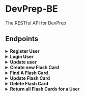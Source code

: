 # DevPrep-BE
The RESTful API for DevPrep



## Endpoints
<details>
  <summary><b/> Register User </b> </summary>
  
```shell
POST api/v1/users
Content-Type: application/json
Accept: application/json
body: {
  "username": "coolguy123",
  "email": "hello@example.com",
  "codewarsUsername": undefined
}
```
---
```
{
    "data": {
        "id": "1",
        "type": "users",
        "attributes": {
            "email": "hello@example.com",
            "username": "coolguy123"
        }
    }
}
```
  
</details>


<details>
  <summary><b>Login User</b></summary>
  
```shell
POST api/v1/login
Content-Type: application/json
Accept: application/json
body: {
  "email": "hello@example.com",
  "username": "coolguy123"
  }
```
--- (should be a Dashboard response)
```
{
  "data": {
    "userId": "1",
    "type": "user_dashboard",
    "attributes": {
      "username": "coolguy123",
      "preparednessRating": {
        "technicalBE": 4.34,
        "technicalFE": 3.54,
        "behavioral": 5.0
      },
      "cwAttributes": {
        "cwLeaderboardPosition": 236,
        "totalCompleted": 230,
        "languageRanks": {
          "java": 1234,
          "ruby": 1324,
          [...]
        }
      }
    }
  }
}
```

</details>

<details>
  <summary><b>Update user</b></summary>
  
```shell
PATCH /api/v1/users/:user_id
Content-Type: application/json
Accept: application/json
body: {
  "codewarsUsername": "SuperHacker3000",
  "username": "goofyguy1342"
  [any/all attributes can be updated]
}
```
--- (should be a dashboard response)
```
{
  "data": {
    "user_id": "1",
    "type": "userDashboard",
    "attributes": {
      "username": "coolguy123",
      "preparednessRating": {
        "technicalBE": 4.34,
        "technicalFE": 3.54,
        "behavioral": 5.0
      },
      "cwAttributes": {
        "cwLeaderboardPosition": 236,
        "totalCompleted": 230,
        "languageRanks": {
          "java": 1234,
          "ruby": 1324,
          [...]
        }
      }
    }
  }
}
```
  
</details>
<details>
  <summary><b> Create new Flash Card</b></summary>
 
```shell
POST /api/v1/users/:user_id/cards
Content-Type: application/json
Accept: application/json
body: {
  "category": "technicalBE",     <-- (or "technicalFE", "behavioral")
  "frontSide": "What is MVC?",
  "backSide": "stuff and things",     <-- (optional)
}
```
---
```
Status 201
{
  "data": {
    "id": "1",
    "type": "flashCard",
    "attributes": {
      "category": "technicalBE",
      "competenceRating": 0,
      "frontSide": "what is MVC?",
      "backSide": "stuff and things",
      "userId": "1"
    }
  }
}
```


If the `user_id` is not present, or not in the DB, i see this error with the status code 400:
```
{
  "error": "invalid user_id"
}
```

  </details>
  
<details>
  <summary><b> Find A Flash Card</b></summary>
  
```shell
GET /api/v1/users/:user_id/cards/:card_id
```
---
```
Status 200
{
  "data": {
    "id": "1",
    "type": "flashCard",
    "attributes": {
      "category": "technicalBE",
      "competenceRating": 4.5,
      "frontSide": "what is MVC?",
      "backSide": "A design pattern commonly used to build web applications.",
      "userId": "1"
    }
  }
}
```

If the `user_id` or `:flash_card_id` is not in the DB, i see this error with the status code 404:
```
{
  "error": "invalid user_id or flash_card_id"
}
```
  
</details>
<details>
  <summary><b>Update Flash Card</b></summary>

```shell
PATCH api/v1/users/:user_id/cards/:card_id
Content-Type: application/json
Accept: application/json
body: {
  "category": "technical",
  "competenceRating": 4.5,
  "frontSide": "What is MVC?",
  "backSide": "stuff and things"
  [any/all attributes can be updated]
}
```
*note that you do need at least 1 attribute present to send this request*

Then I should see the following response with a status code of 200:
```
{
  "data": {
    "id": "1",
    "type": "flashCard",
    "attributes": {
      "category": "technicalFE",
      "competenceRating": 4.5,
      "frontSide": "what is MVC?",
      "backSide": "stuff and things",
      "userId": "1"
    }
  }
}
```

If the `user_id` is not in the database, I should see this error with a status code of 400:
```
{
  "error": "invalid user_id"
}
```
  
</details>

<details>
  <summary><b>Delete Flash Card</b></summary>

```shell
DELETE /api/v1/users/:user_id/cards/:card_id
```
--- Response:
```
Status 204
```
  
</details>

<details>
  <summary><b>Return all Flash Cards for a User</b></summary>

```shell
GET /api/v1/users/:user_id/cards 
(potential extension: add query params to determine which deck)

```
---
```
Status 200
{
  "data": {
    "technicalCards": [
      {
        "id": "1",
        "type": "flashCard",
        "attributes": {
          "category": "technical",
          "competenceRating": 4.5,
          "frontSide": "what is MVC?",
          "backSide": "A design pattern commonly used to build web applications.",
          "userId": "1"
        }
      },
      {
        "id": "2",
        "type": "flashCard",
        "attributes": {
          "category": "technical",
          "competenceRating": 0,
          "frontSide": "Explain your understanding of relational databases.",
          "backSide": "",
          "userId": "1"
        }
      },
      {...}
    ],
    "behavioralCards": [
      {
        "id": "3",
        "type": "flashCard",
        "attributes": {
          "category": "behavioral",
          "competenceRating": 0,
          "frontSide": "What are you looking for in a role?",
          "backSide": "",
          "userId": "1"
        }
      },
      {
        "id": "4",
        "type": "flashCard",
        "attributes": {
          "category": "technical",
          "competenceRating": 0,
          "frontSide": "What are you proud of?",
          "backSide": "",
          "userId": "1"
        }
      },
      {...}
    ]
  }
}
```

If the user_id is not in the DB, i see this error with a status of 404:
```
  "error": "no user found with the given id."
```
  
  </details>
